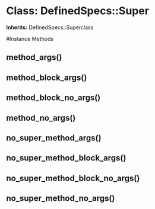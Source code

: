 # Class: DefinedSpecs::Super
**Inherits:** DefinedSpecs::Superclass
    




#Instance Methods
## method_args() [](#method-i-method_args)

## method_block_args() [](#method-i-method_block_args)

## method_block_no_args() [](#method-i-method_block_no_args)

## method_no_args() [](#method-i-method_no_args)

## no_super_method_args() [](#method-i-no_super_method_args)

## no_super_method_block_args() [](#method-i-no_super_method_block_args)

## no_super_method_block_no_args() [](#method-i-no_super_method_block_no_args)

## no_super_method_no_args() [](#method-i-no_super_method_no_args)


